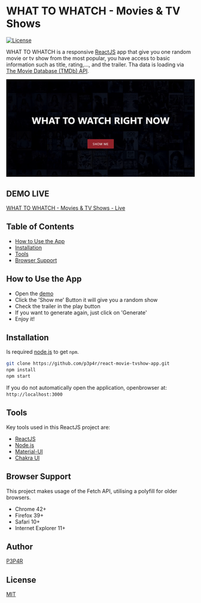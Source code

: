 # WHAT TO WHATCH - Movies & TV Shows
[![License](https://img.shields.io/badge/license-MIT-blue.svg?style=flat-square)](https://github.com/p3p4r/react-movie-tvshow-app/blob/master/LICENSE)

WHAT TO WHATCH  is a responsive [ReactJS](http://facebook.github.io/react/index.html) app that give you one random movie or tv show from the most popular, you have access to basic information such as title, rating,..., and the trailer. Tha data is loading via [The Movie Database (TMDb) API](https://www.themoviedb.org/documentation/api).

![](https://github.com/p3p4r/react-movie-tvshow-app/blob/master/WhatToWatch.gif)

## DEMO LIVE
[WHAT TO WHATCH - Movies & TV Shows - Live](https://p3p4r.github.io/react-movie-tvshow-app/)

## Table of Contents

* [How to Use the App](#how-to-use-the-app)
* [Installation](#installation)
* [Tools](#tools)
* [Browser Support](#browser-support)

## How to Use the App

- Open the [demo](https://p3p4r.github.io/react-movie-tvshow-app/)
- Click the 'Show me' Button it will give you a random show 
- Check the trailer in the play button
- If you want to generate again, just click on 'Generate'
- Enjoy it!

## Installation
 Is required [node.js](http://nodejs.org/download/) to get ``npm``.

```bash
git clone https://github.com/p3p4r/react-movie-tvshow-app.git
npm install
npm start
```
If you do not automatically open the application, openbrowser at: `http://localhost:3000`

## Tools
Key tools used in this ReactJS project are:

* [ReactJS](http://facebook.github.io/react/index.html)
* [Node.js](https://nodejs.org/en/)
* [Material-UI](https://material-ui.com/)
* [Chakra UI](https://chakra-ui.com/)

## Browser Support
This project makes usage of the Fetch API, utilising a polyfill for older browsers.

- Chrome 42+
- Firefox 39+
- Safari 10+
- Internet Explorer 11+ 

## Author
[P3P4R](https://folio.fyke.pt/)

## License
[MIT](https://github.com/p3p4r/react-movie-tvshow-app/blob/master/LICENSE)
